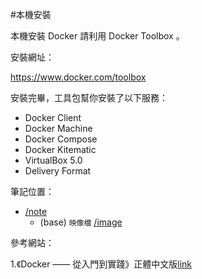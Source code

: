 #本機安裝

本機安裝 Docker 請利用 Docker Toolbox 。

安裝網址：

https://www.docker.com/toolbox



安裝完畢，工具包幫你安裝了以下服務：


- Docker Client
- Docker Machine
- Docker Compose
- Docker Kitematic
- VirtualBox 5.0
- Delivery Format


筆記位置：

- [/note](https://github.com/lllllinli/docker-note/tree/master/notes)
    - (base) ```映像檔``` [/image](https://github.com/lllllinli/docker-note/tree/master/notes/docker-note-image.md)

參考網站：

1.《Docker —— 從入門到實踐­》正體中文版[link](https://www.gitbook.com/book/philipzheng/docker_practice/details)

